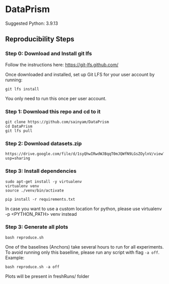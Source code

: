 # DataPrism
Suggested Python: 3.9.13

## Reproducibility Steps

### Step 0: Download and Install git lfs

Follow the instructions here: https://git-lfs.github.com/

Once downloaded and installed, set up Git LFS for your user account by running: 

```
git lfs install
```

You only need to run this once per user account.

### Step 1: Download this repo and cd to it

```
git clone https://github.com/sainyam/DataPrism
cd DataPrism
git lfs pull
```

### Step 2: Download datasets.zip
```
https://drive.google.com/file/d/1syQhwIRwdWJBqqT0mJQWfN9LGsZOylnV/view?usp=sharing
```

### Step 3: Install dependencies

```
sudo apt-get install -y virtualenv
virtualenv venv
source ./venv/bin/activate 

pip install -r requirements.txt
```

In case you want to use a custom location for python, please use virtualenv -p <PYTHON_PATH> venv instead
### Step 3: Generate all plots

```
bash reproduce.sh
```

One of the baselines (Anchors) take several hours to run for all experiments. To avoid running only this baselline, please run any script with flag `-a off`. Example:

```
bash reproduce.sh -a off
```  

Plots will be present in freshRuns/ folder
